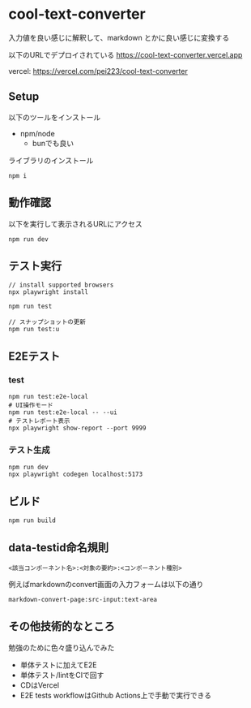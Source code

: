 # cool-text-converter

入力値を良い感じに解釈して、markdown とかに良い感じに変換する

以下のURLでデプロイされている
https://cool-text-converter.vercel.app

vercel: https://vercel.com/pei223/cool-text-converter


## Setup
以下のツールをインストール
- npm/node
  - bunでも良い

ライブラリのインストール
```
npm i
```

## 動作確認
以下を実行して表示されるURLにアクセス
```
npm run dev
```

## テスト実行
```
// install supported browsers
npx playwright install

npm run test

// スナップショットの更新
npm run test:u
```

## E2Eテスト
### test
```
npm run test:e2e-local
# UI操作モード
npm run test:e2e-local -- --ui
# テストレポート表示
npx playwright show-report --port 9999
```

### テスト生成
```
npm run dev
npx playwright codegen localhost:5173
```


## ビルド
```
npm run build
```

## data-testid命名規則

```
<該当コンポーネント名>:<対象の要約>:<コンポーネント種別>
```

例えばmarkdownのconvert画面の入力フォームは以下の通り
```
markdown-convert-page:src-input:text-area
```

## その他技術的なところ
勉強のために色々盛り込んでみた

- 単体テストに加えてE2E
- 単体テスト/lintをCIで回す
- CDはVercel
- E2E tests workflowはGithub Actions上で手動で実行できる
